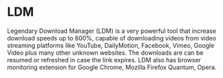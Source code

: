 # LDM
Legendary Download Manager (LDM) is a very powerful tool that increase download speeds up to 600%, capable of downloading videos from video streaming platforms like YouTube, DailyMotion, Facebook, Vimeo, Google Video plus many other unknown websites. The downloads are can be resumed or refreshed in case the link expires. LDM also has browser monitoring extension for Google Chrome, Mozilla Firefox Quantum, Opera.
